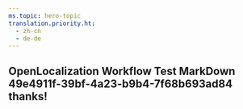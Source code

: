```yaml
---
ms.topic: hero-topic
translation.priority.ht: 
  - zh-cn
  - de-de
---
```

## OpenLocalization Workflow Test MarkDown 49e4911f-39bf-4a23-b9b4-7f68b693ad84 thanks!
